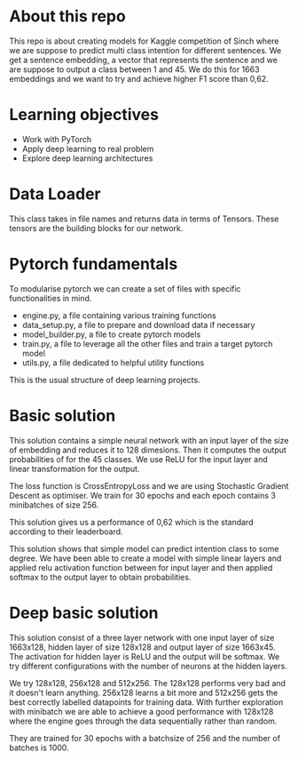 # About this repo 
This repo is about creating models for Kaggle competition of Sinch where we are suppose to predict multi class intention for different sentences. We get a sentence embedding, a vector that represents the sentence and we are suppose to output a class between 1 and 45. We do this for 1663 embeddings and we want to try and achieve higher F1 score than 0,62.

# Learning objectives 
- Work with PyTorch 
- Apply deep learning to real problem 
- Explore deep learning architectures 

# Data Loader 
This class takes in file names and returns data in terms of Tensors. These tensors are the building blocks for our network. 

# Pytorch fundamentals 
To modularise pytorch we can create a set of files with specific functionalities in mind. 
- engine.py, a file containing various training functions 
- data_setup.py, a file to prepare and download data if necessary 
- model_builder.py, a file to create pytorch models 
- train.py, a file to leverage all the other files and train a target pytorch model 
- utils.py, a file dedicated to helpful utility functions 

This is the usual structure of deep learning projects. 
# Basic solution 
This solution contains a simple neural network with an input layer of the size of embedding and reduces it to 128 dimesions. Then it computes the output probabilities of for the 45 classes. We use ReLU for the input layer and linear transformation for the output. 

The loss function is CrossEntropyLoss and we are using Stochastic Gradient Descent as optimiser. We train for 30 epochs and each epoch contains 3 minibatches of size 256. 

This solution gives us a performance of 0,62 which is the standard according to their leaderboard. 

This solution shows that simple model can predict intention class to some degree. We have been able to create a model with simple linear layers and applied relu activation function between for input layer and then applied softmax to the output layer to obtain probabilities. 

# Deep basic solution 
This solution consist of a three layer network with one input layer of size 1663x128, hidden layer of size 128x128 and output layer of size 1663x45. The activation for hidden layer is ReLU and the output will be softmax. 
We try different configurations with the number of neurons at the hidden layers. 

We try 128x128, 256x128 and 512x256. 
The 128x128 performs very bad and it doesn't learn anything. 256x128 learns a bit more and 512x256 gets the best correctly labelled datapoints for training data. With further exploration with minibatch we are able to achieve a good performance with 128x128 where the engine goes through the data sequentially rather than random. 

They are trained for 30 epochs with a batchsize of 256 and the number of batches is 1000. 
